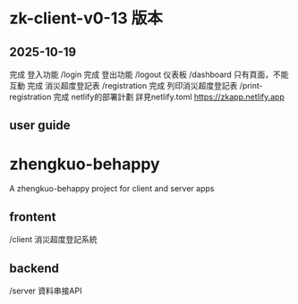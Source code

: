 # zk-client-v0-13 版本

## 2025-10-19

完成 登入功能 /login
完成 登出功能 /logout
仪表板 /dashboard 只有頁面，不能互動
完成 消災超度登記表 /registration
完成 列印消災超度登記表 /print-registration
完成 netlify的部署計劃 詳見netlify.toml
https://zkapp.netlify.app

## user guide 


# zhengkuo-behappy
A zhengkuo-behappy project for client and server apps

## frontent
/client 消災超度登記系統

## backend
/server 資料串接API
